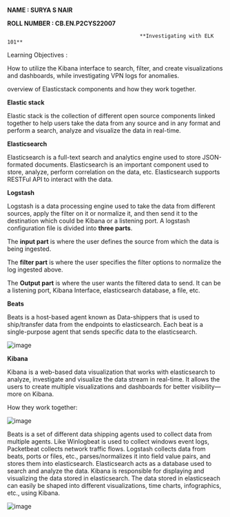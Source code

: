 **NAME : SURYA S NAIR**

**ROLL NUMBER : CB.EN.P2CYS22007**

                                               **Investigating with ELK 101**

Learning Objectives : 

How to utilize the Kibana interface to search, filter, and create visualizations and dashboards, while investigating VPN logs for anomalies. 

 overview of Elasticstack components and how they work together.

**Elastic stack**

Elastic stack is the collection of different open source components linked together to help users take the data from any source and in any format and perform a search, analyze and visualize the data in real-time.

**Elasticsearch**

Elasticsearch is a full-text search and analytics engine used to store JSON-formated documents. Elasticsearch is an important component used to store, analyze, perform correlation on the data, etc. Elasticsearch supports RESTFul API to interact with the data.

**Logstash**

Logstash is a data processing engine used to take the data from different sources, apply the filter on it or normalize it, and then send it to the destination which could be Kibana or a listening port. A logstash configuration file is divided into **three parts**.

The **input part** is where the user defines the source from which the data is being ingested. 

The **filter part** is where the user specifies the filter options to normalize the log ingested above. 

The **Output part** is where the user wants the filtered data to send. It can be a listening port, Kibana Interface, elasticsearch database, a file, etc.

**Beats**

Beats is a host-based agent known as Data-shippers that is used to ship/transfer data from the endpoints to elasticsearch. Each beat is a single-purpose agent that sends specific data to the elasticsearch.

![image](https://github.com/SURYASNAIR1/Cybersecurity-/assets/123303806/38236615-24c4-4cf7-94c3-a8c027ca4452)

**Kibana**

Kibana is a web-based data visualization that works with elasticsearch to analyze, investigate and visualize the data stream in real-time. It allows the users to create multiple visualizations and dashboards for better visibility—more on Kibana.

How they work together:

![image](https://github.com/SURYASNAIR1/Cybersecurity-/assets/123303806/d83e2190-9ba9-4b23-bef2-91f18a5f58a2)

Beats is a set of different data shipping agents used to collect data from multiple agents. Like Winlogbeat is used to collect windows event logs, Packetbeat collects network traffic flows.
Logstash collects data from beats, ports or files, etc., parses/normalizes it into field value pairs, and stores them into elasticsearch.
Elasticsearch acts as a database used to search and analyze the data.
Kibana is responsible for displaying and visualizing the data stored in elasticsearch. The data stored in elasticseach can easily be shaped into different visualizations, time charts, infographics, etc., using Kibana.



![image](https://github.com/SURYASNAIR1/Cybersecurity-/assets/123303806/d4d112cb-70b2-4f22-bf7b-bcbc52271a0c)
